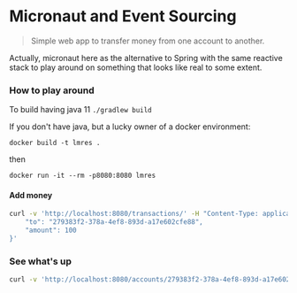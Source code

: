 # Micronaut and Event Sourcing

>Simple web app to transfer money from one account to another.

Actually, micronaut here as the alternative to Spring with the same reactive stack
to play around on something that looks like real to some extent.

### How to play around 

To build having java 11 `./gradlew build`

If you don't have java, but a lucky owner of a docker environment:

`docker build -t lmres .`

then 

`docker run -it --rm -p8080:8080 lmres`

#### Add money

```bash
curl -v 'http://localhost:8080/transactions/' -H "Content-Type: application/json" -XPOST -d '{
    "to": "279383f2-378a-4ef8-893d-a17e602cfe88",
    "amount": 100
}'
```

### See what's up
```bash
curl -v 'http://localhost:8080/accounts/279383f2-378a-4ef8-893d-a17e602cfe88'
```